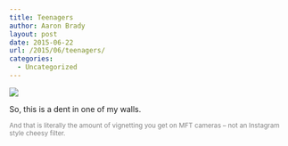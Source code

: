 ```yaml
---
title: Teenagers
author: Aaron Brady
layout: post
date: 2015-06-22
url: /2015/06/teenagers/
categories:
  - Uncategorized
---
```

[![][1]][1]

So, this is a dent in one of my walls.

<small style="color: gray">And that is literally the amount of vignetting you get on MFT cameras &#8211; not an Instagram style cheesy filter.</small>

 [1]: https://www.insom.me.uk/wp-content/uploads/2015/06/T-001.jpg


